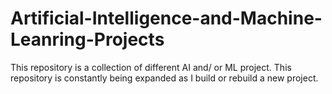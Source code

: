 # Artificial-Intelligence-and-Machine-Leanring-Projects

This repository is a collection of different AI and/ or ML project. This repository is constantly being expanded as I build or rebuild a new project.
